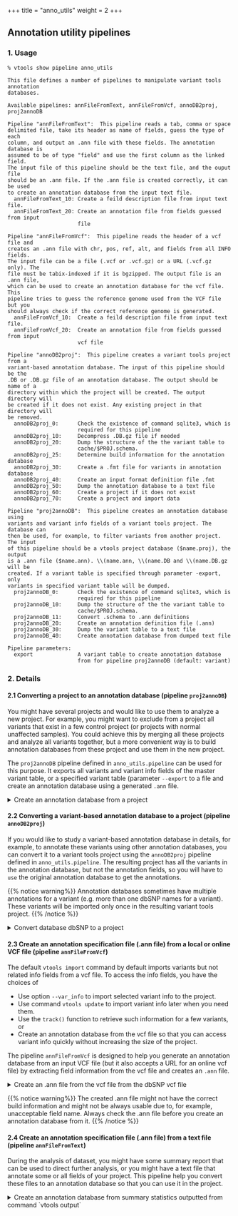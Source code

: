 +++
title = "anno_utils"
weight = 2
+++

## Annotation utility pipelines 



### 1. Usage

    % vtools show pipeline anno_utils

    This file defines a number of pipelines to manipulate variant tools annotation
    databases.
    
    Available pipelines: annFileFromText, annFileFromVcf, annoDB2proj, proj2annoDB
    
    Pipeline "annFileFromText":  This pipeline reads a tab, comma or space
    delimited file, take its header as name of fields, guess the type of each
    column, and output an .ann file with these fields. The annotation database is
    assumed to be of type "field" and use the first column as the linked field.
    The input file of this pipeline should be the text file, and the ouput file
    should be an .ann file. If the .ann file is created correctly, it can be used
    to create an annotation database from the input text file.
      annFileFromText_10: Create a feild description file from input text file.
      annFileFromText_20: Create an annotation file from fields guessed from input
                          file
    
    Pipeline "annFileFromVcf":  This pipeline reads the header of a vcf file and
    creates an .ann file with chr, pos, ref, alt, and fields from all INFO fields.
    The input file can be a file (.vcf or .vcf.gz) or a URL (.vcf.gz only). The
    file must be tabix-indexed if it is bgzipped. The output file is an .ann file,
    which can be used to create an annotation database for the vcf file. This
    pipeline tries to guess the reference genome used from the VCF file but you
    should always check if the correct reference genome is generated.
      annFileFromVcf_10:  Create a feild description file from input text file.
      annFileFromVcf_20:  Create an annotation file from fields guessed from input
                          vcf file
    
    Pipeline "annoDB2proj":  This pipeline creates a variant tools project from a
    variant-based annotation database. The input of this pipeline should be the
    .DB or .DB.gz file of an annotation database. The output should be name of a
    directory within which the project will be created. The output directory will
    be created if it does not exist. Any existing project in that directory will
    be removed.
      annoDB2proj_0:      Check the existence of command sqlite3, which is
                          required for this pipeline
      annoDB2proj_10:     Decompress .DB.gz file if needed
      annoDB2proj_20:     Dump the structure of the the variant table to
                          cache/$PROJ.schema.
      annoDB2proj_25:     Determine build information for the annotation database
      annoDB2proj_30:     Create a .fmt file for variants in annotation database
      annoDB2proj_40:     Create an input format definition file .fmt
      annoDB2proj_50:     Dump the annotation database to a text file
      annoDB2proj_60:     Create a project if it does not exist
      annoDB2proj_70:     Create a project and import data
    
    Pipeline "proj2annoDB":  This pipeline creates an annotation database using
    variants and variant info fields of a variant tools project. The database can
    then be used, for example, to filter variants from another project. The input
    of this pipeline should be a vtools project database ($name.proj), the output
    is a .ann file ($name.ann). \\(name.ann, \\(name.DB and \\(name.DB.gz will be
    created. If a variant table is specified through parameter -export, only
    variants in specified variant table will be dumped.
      proj2annoDB_0:      Check the existence of command sqlite3, which is
                          required for this pipeline
      proj2annoDB_10:     Dump the structure of the the variant table to
                          cache/$PROJ.schema.
      proj2annoDB_11:     Convert .schema to .ann definitions
      proj2annoDB_20:     Create an annotation definition file (.ann)
      proj2annoDB_30:     Dump the variant table to a text file
      proj2annoDB_40:     Create annotation database from dumped text file
    
    Pipeline parameters:
      export              A variant table to create annotation database
                          from for pipeline proj2annoDB (default: variant)
    



### 2. Details

 

#### 2.1 Converting a project to an annotation database (pipeline `proj2annoDB`)

You might have several projects and would like to use them to analyze a new project. For example, you might want to exclude from a project all variants that exist in a few control project (or projects with normal unaffected samples). You could achieve this by merging all these projects and analyze all variants together, but a more convenient way is to build annotation databases from these project and use them in the new project. 

The `proj2annoDB` pipeline defined in `anno_utils.pipeline` can be used for this purpose. It exports all variants and variant info fields of the master variant table, or a specified variant table (parameter `--export` to a file and create an annotation database using a generated `.ann` file. 

<details><summary> Create an annotation database from a project</summary> 

    % vtools init test
    % vtools admin --load_snapshot vt_quickStartGuide
    % vtools execute anno_utils proj2annoDB --input test.proj --output myanno.ann
    
    INFO: Executing step proj2annoDB_0 of pipeline anno_utils: Check the existence of command sqlite3, which is required for this pipeline
    INFO: Command sqlite3 is located.
    INFO: Executing step proj2annoDB_5 of pipeline anno_utils: Dump project build information
    INFO: Running "sqlite3 test.proj 'select value from project where name="build"' > cache/test.proj.build"
    INFO: Output redirected to cache/test.proj.build.out_10717 and cache/test.proj.build.err_10717 and will be saved to cache/test.proj.build.exe_info after completion of command.
    INFO: Command "sqlite3 test.proj 'select value from project where name="build"' > cache/test.proj.build" completed successfully in 00:00:11
    INFO: Executing step proj2annoDB_10 of pipeline anno_utils: Dump the structure of the the variant table to cache/$PROJ.schema.
    INFO: Running "sqlite3 test.proj ".schema variant" > cache/test.proj.schema"
    INFO: Output redirected to cache/test.proj.schema.out_10717 and cache/test.proj.schema.err_10717 and will be saved to cache/test.proj.schema.exe_info after completion of command.
    INFO: Command "sqlite3 test.proj ".schema variant" > cache/test.proj.schema" completed successfully in 00:00:11
    INFO: Executing step proj2annoDB_11 of pipeline anno_utils: Convert .schema to .ann definitions
    INFO: Running "echo "None command executed.""
    INFO: Output redirected to cache/test.proj.ann_tmp.out_10717 and cache/test.proj.ann_tmp.err_10717 and will be saved to cache/test.proj.ann_tmp.exe_info after completion of command.
    INFO: Command "echo "None command executed."" completed successfully in 00:00:00
    INFO: Executing step proj2annoDB_20 of pipeline anno_utils: Create an annotation definition file (.ann)
    INFO: Running "echo '[linked fields]' > myanno.ann; echo 'hg18=chr, pos, ref, alt' >> myanno.ann; echo '[data sources]' >> myanno.ann; echo 'description=Annotation database dumped from project test.proj' >> myanno.ann; echo 'delimiter="|"' >> myanno.ann; echo 'anno_type=variant' >> myanno.ann; echo 'source_type=txt' >> myanno.ann; cat cache/test.proj.ann_tmp >> myanno.ann"
    INFO: Output redirected to myanno.ann.out_10717 and myanno.ann.err_10717 and will be saved to myanno.ann.exe_info after completion of command.
    INFO: Command "echo '[linked fields]' > myanno.ann; echo 'hg18=chr, pos, ref, alt' >> myanno.ann; echo '[data sources]' >> myanno.ann; echo 'description=Annotation database dumped from project test.proj' >> myanno.ann; echo 'delimiter="|"' >> myanno.ann; echo 'anno_type=variant' >> myanno.ann; echo 'source_type=txt' >> myanno.ann; cat cache/test.proj.ann_tmp >> myanno.ann" completed successfully in 00:00:11
    INFO: Executing step proj2annoDB_30 of pipeline anno_utils: Dump the variant table to a text file
    INFO: Running "sqlite3 test.proj "select * from variant ;" > cache/test.proj.dump"
    INFO: Output redirected to cache/test.proj.dump.out_10717 and cache/test.proj.dump.err_10717 and will be saved to cache/test.proj.dump.exe_info after completion of command.
    INFO: Command "sqlite3 test.proj "select * from variant ;" > cache/test.proj.dump" completed successfully in 00:00:11
    INFO: Executing step proj2annoDB_40 of pipeline anno_utils: Create annotation database from dumped text file
    INFO: Running "vtools use myanno.ann --files cache/test.proj.dump --rebuild"
    INFO: Output redirected to myanno.DB.gz.out_10717 and myanno.DB.gz.err_10717 and will be saved to myanno.DB.gz.exe_info after completion of command.
    INFO: Command "vtools use myanno.ann --files cache/test.proj.dump --rebuild" completed successfully in 00:00:11
    



You can export variant from a selected variant table by passing the name of the variant table to parameter `--export`. 

You can then use this annotation database to annotation other projects 



    % vtools use /path/to/myanno
    % vtools select variant 'myanno.chr is not NULL' -o chr pos ref alt myanno.AA myanno.AN -l 10
    
    1	1105366	T	C	T	114
    1	1105411	G	A	G	106
    1	1108138	C	T	c	130
    1	1110240	T	A	T	178
    1	1110294	G	A	A	158
    1	3537996	T	C	C	156
    1	3538692	G	C	G	178
    1	3541597	C	T	C	178
    1	3541652	G	A	G	202
    1	3545211	G	A	G	178
    

</details>

 

#### 2.2 Converting a variant-based annotation database to a project (pipeline `annoDB2proj`)

If you would like to study a variant-based annotation database in details, for example, to annotate these variants using other annotation databases, you can convert it to a variant tools project using the `annoDB2proj` pipeline defined in `anno_utils.pipeline`. The resulting project has all the variants in the annotation database, but not the annotation fields, so you will have to `use` the original annotation database to get the annotations. 


{{% notice warning%}}
Annotation databases sometimes have multiple annotations for a variant (e.g. more than one dbSNP names for a variant). These variants will be imported only once in the resulting variant tools project. 
{{% /notice %}}

<details><summary> Convert database dbSNP to a project</summary> The input of this pipeline is the database DB file, which is usually under `~/.variant_tools/annoDB`. The output should be name of a directory that holds the created project. 



    % vtools init test_proj
    % vtools execute anno_utils annoDB2proj --input ~/.variant_tools/annoDB/dbSNP-hg19_137.DB.gz --output dbSNP
    
    INFO: Executing step annoDB2proj_0 of pipeline anno_utils: Check the existence of command sqlite3, which is required for this pipeline
    INFO: Command sqlite3 is located.
    INFO: Executing step annoDB2proj_10 of pipeline anno_utils: Decompress .DB.gz file if needed
    INFO: Decompressing /Users/bpeng/.variant_tools/annoDB/dbSNP-hg19_137.DB.gz to cache/dbSNP-hg19_137.DB
    INFO: Executing step annoDB2proj_20 of pipeline anno_utils: Dump the structure of the the variant table to cache/$PROJ.schema.
    INFO: Running "sqlite3 cache/dbSNP-hg19_137.DB ".schema dbSNP" > cache/dbSNP.schema"
    INFO: Output redirected to cache/dbSNP.schema.out_9315 and cache/dbSNP.schema.err_9315 and will be saved to cache/dbSNP.schema.exe_info after completion of command.
    INFO: Command "sqlite3 cache/dbSNP-hg19_137.DB ".schema dbSNP" > cache/dbSNP.schema" completed successfully in 00:00:11
    INFO: Executing step annoDB2proj_25 of pipeline anno_utils: Determine build information for the annotation database
    INFO: Running "sqlite3 cache/dbSNP-hg19_137.DB "select value from dbSNP_info WHERE name = 'build'" > cache/dbSNP.build"
    INFO: Output redirected to cache/dbSNP.build.out_9315 and cache/dbSNP.build.err_9315 and will be saved to cache/dbSNP.build.exe_info after completion of command.
    INFO: Command "sqlite3 cache/dbSNP-hg19_137.DB "select value from dbSNP_info WHERE name = 'build'" > cache/dbSNP.build" completed successfully in 00:00:00
    INFO: Executing step annoDB2proj_30 of pipeline anno_utils: Create a .fmt file for variants in annotation database
    INFO: Running "echo "None command executed.""
    INFO: Output redirected to cache/dbSNP.fmt_tmp.out_9315 and cache/dbSNP.fmt_tmp.err_9315 and will be saved to cache/dbSNP.fmt_tmp.exe_info after completion of command.
    INFO: Command "echo "None command executed."" completed successfully in 00:00:00
    INFO: Executing step annoDB2proj_40 of pipeline anno_utils: Create an input format definition file .fmt
    INFO: Running "echo '[format description]' > cache/dbSNP.fmt; echo 'description=Project created from annotation database /Users/bpeng/.variant_tools/annoDB/dbSNP-hg19_137.DB.gz' >> cache/dbSNP.fmt; echo 'variant=chr, start, refNCBI, alt' >> cache/dbSNP.fmt; echo 'delimiter="|"' >> cache/dbSNP.fmt; cat cache/dbSNP.fmt_tmp >> cache/dbSNP.fmt"
    INFO: Output redirected to cache/dbSNP.fmt.out_9315 and cache/dbSNP.fmt.err_9315 and will be saved to cache/dbSNP.fmt.exe_info after completion of command.
    INFO: Command "echo '[format description]' > cache/dbSNP.fmt; echo 'description=Project created from annotation database /Users/bpeng/.variant_tools/annoDB/dbSNP-hg19_137.DB.gz' >> cache/dbSNP.fmt; echo 'variant=chr, start, refNCBI, alt' >> cache/dbSNP.fmt; echo 'delimiter="|"' >> cache/dbSNP.fmt; cat cache/dbSNP.fmt_tmp >> cache/dbSNP.fmt" completed successfully in 00:00:11
    INFO: Executing step annoDB2proj_50 of pipeline anno_utils: Dump the annotation database to a text file
    INFO: Running "sqlite3 cache/dbSNP-hg19_137.DB "select * from dbSNP;" > cache/dbSNP.dump"
    INFO: Output redirected to cache/dbSNP.dump.out_9315 and cache/dbSNP.dump.err_9315 and will be saved to cache/dbSNP.dump.exe_info after completion of command.
    INFO: Command "sqlite3 cache/dbSNP-hg19_137.DB "select * from dbSNP;" > cache/dbSNP.dump" completed successfully in 00:06:58
    INFO: Executing step annoDB2proj_60 of pipeline anno_utils: Create a project if it does not exist
    INFO: Running "if [ ! -d dbSNP ]; then mkdir dbSNP; fi"
    INFO: Command "if [ ! -d dbSNP ]; then mkdir dbSNP; fi" completed successfully in 00:00:11
    INFO: Executing step annoDB2proj_70 of pipeline anno_utils: Create a project and import data
    INFO: Running "vtools init -v2 --force dbSNP"
    INFO: Output redirected to dbSNP/dbSNP.proj.out_9315 and dbSNP/dbSNP.proj.err_9315 and will be saved to dbSNP/dbSNP.proj.exe_info after completion of command.
    INFO: Command "vtools init -v2 --force dbSNP" completed successfully in 00:00:11
    INFO: Running "vtools import /Users/bpeng/Temp/cache/dbSNP.dump --format /Users/bpeng/Temp/cache/dbSNP.fmt --build hg19"
    

</details>

 

#### 2.3 Create an annotation specification file (.ann file) from a local or online VCF file (pipeline `annFileFromVcf`)

The default `vtools import` command by default imports variants but not related info fields from a vcf file. To access the info fields, you have the choices of 

*   Use option `--var_info` to import selected variant info to the project. 
*   Use command `vtools update` to import variant info later when you need them. 
*   Use the `track()` function to retrieve such information for a few variants, or 
*   Create an annotation database from the vcf file so that you can access variant info quickly without increasing the size of the project. 

The pipeline `annFileFromVcf` is designed to help you generate an annotation database from an input VCF file (but it also accepts a URL for an online vcf file) by extracting field information from the vcf file and creates an `.ann` file. 

<details><summary> Create an .ann file from the vcf file from the dbSNP vcf file </summary> The input of this pipeline is the database DB file, which is usually under `~/.variant_tools/annoDB`. The output should be name of a directory that holds the created project. 



    % vtools init test_proj
    % vtools execute anno_utils annFileFromVcf --input ftp://ftp.ncbi.nih.gov/snp/organisms/human_9606/VCF/00-All.vcf.gz --output dbSNP.ann
    
    INFO: Executing anno_utils.annFileFromVcf_10: Create a feild description file from input text file.
    [get_local_version] downloading the index file...
    INFO: Executing anno_utils.annFileFromVcf_20: Create an annotation file from fields guessed from input vcf file
    INFO: Running echo '# Please refer to http://varianttools.sourceforge.net/Annotation/New' > dbSNP.ann; echo '# for a description of the format of this file.' >> dbSNP.ann; echo '' >> dbSNP.ann; echo '[linked fields]' >> dbSNP.ann; echo 'hg19=chr,pos,ref,alt' >> dbSNP.ann; echo '' >> dbSNP.ann; echo '[data sources]' >> dbSNP.ann; echo 'description=An annotation database created from' ftp://ftp.ncbi.nih.gov/snp/organisms/human_9606/VCF/00-All.vcf.gz >> dbSNP.ann; echo 'version=' >> dbSNP.ann; echo 'anno_type=variant' >> dbSNP.ann; echo 'direct_url=' >> dbSNP.ann; echo 'source_url='ftp://ftp.ncbi.nih.gov/snp/organisms/human_9606/VCF/00-All.vcf.gz >> dbSNP.ann; echo 'source_type=txt' >> dbSNP.ann; echo 'source_pattern=' >> dbSNP.ann; echo '' >> dbSNP.ann; cat cache/00-All.vcf.gz.fields >> dbSNP.ann
    INFO: Command "echo '# Please refer to http://varianttools.sourceforge.net/Annotation/New' > dbSNP.ann; echo '# for a description of the format of this file.' >> dbSNP.ann; echo '' >> dbSNP.ann; echo '[linked fields]' >> dbSNP.ann; echo 'hg19=chr,pos,ref,alt' >> dbSNP.ann; echo '' >> dbSNP.ann; echo '[data sources]' >> dbSNP.ann; echo 'description=An annotation database created from' ftp://ftp.ncbi.nih.gov/snp/organisms/human_9606/VCF/00-All.vcf.gz >> dbSNP.ann; echo 'version=' >> dbSNP.ann; echo 'anno_type=variant' >> dbSNP.ann; echo 'direct_url=' >> dbSNP.ann; echo 'source_url='ftp://ftp.ncbi.nih.gov/snp/organisms/human_9606/VCF/00-All.vcf.gz >> dbSNP.ann; echo 'source_type=txt' >> dbSNP.ann; echo 'source_pattern=' >> dbSNP.ann; echo '' >> dbSNP.ann; cat cache/00-All.vcf.gz.fields >> dbSNP.ann" completed successfully in 00:00:01
    

</details>


{{% notice warning%}}
The created .ann file might not have the correct build information and might not be always usable due to, for example, unacceptable field name. Always check the .ann file before you create an annotation database from it. 
{{% /notice %}}
 

#### 2.4 Create an annotation specification file (.ann file) from a text file (pipeline `annFileFromText`)

During the analysis of dataset, you might have some summary report that can be used to direct further analysis, or you might have a text file that annotate some or all fields of your project. This pipeline help you convert these files to an annotation database so that you can use it in the project. 

<details><summary> Create an annotation database from summary statistics outputted from command `vtools output`</summary> For example, the following command counts the number of variants (in a variant table called `kg`, across all samples) and output know gene ID and the counts to a text file. 



    % vtools output kg knownGene.name 'sum(variant.num)' --group_by knownGene.name --header > kg.count
    

The text file looks like this 



    % head -5 kg.count
    
    knownGene name	sum variant num
    uc001abt.4	5
    uc001abv.1	18
    uc001abw.1	32
    uc001abx.1	16
    

If you have a project with all affected samples and would like to identify novel variants that are causing the disease, you might want to remove variants that are very rare in the sample. However, doing so might not be wise because different variants in a gene might have the same effect and each of them is rare. In this case, you might want to remove all variants that appear only once (or very few times) in a gene. The information you obtained in the output of the above command can be useful. 

However, you will need to import the genotype counts into the project before you can use it. Because the text file contains annotation information for field `knownGene.name`, it is best to create an field-based annotation database that annotate this field. Pipeline `annFileFromText` from `anno_utils` can help you during this process. For example 



    % vtools execute anno_utils annFileFromText -i kg.count  -o kg_sum_geno.ann   

    INFO: Executing step annFileFromText_10 of pipeline anno_utils: Create a feild description file from input text file.
    INFO: Executing step annFileFromText_20 of pipeline anno_utils: Create an annotation file from fields guessed from input file
    INFO: Running "echo '[linked fields]' > kg_sum_geno.ann; echo '*=knownGene_name' >> kg_sum_geno.ann; echo '' >> kg_sum_geno.ann; echo '[data sources]' >> kg_sum_geno.ann; echo 'description=Field annotation database created by pipeline annFileFromText (in anno_utils.pipeline) from text file kg.count' >> kg_sum_geno.ann; echo 'anno_type=field' >> kg_sum_geno.ann; echo 'header=1' >> kg_sum_geno.ann; echo 'source_url=kg.count' >> kg_sum_geno.ann; echo 'source_type=txt' >> kg_sum_geno.ann;"
    INFO: Output redirected to kg_sum_geno.ann.out_69301 and kg_sum_geno.ann.err_69301 and will be saved to kg_sum_geno.ann.exe_info after completion of command.
    INFO: Command "echo '[linked fields]' > kg_sum_geno.ann; echo '*=knownGene_name' >> kg_sum_geno.ann; echo '' >> kg_sum_geno.ann; echo '[data sources]' >> kg_sum_geno.ann; echo 'description=Field annotation database created by pipeline annFileFromText (in anno_utils.pipeline) from text file kg.count' >> kg_sum_geno.ann; echo 'anno_type=field' >> kg_sum_geno.ann; echo 'header=1' >> kg_sum_geno.ann; echo 'source_url=kg.count' >> kg_sum_geno.ann; echo 'source_type=txt' >> kg_sum_geno.ann;" completed successfully in 00:00:11
    INFO: Running "cat cache/kg.count.fields >> kg_sum_geno.ann"
    INFO: Command "cat cache/kg.count.fields >> kg_sum_geno.ann" completed successfully in 00:00:12
    

The .ann file created looks like 



    % cat kg_sum_geno.ann   

    [linked fields]
    *=knownGene_name
    
    [data sources]
    description=Field annotation database created by pipeline annFileFromText (in anno_utils.pipeline) from text file kg.count
    anno_type=field
    header=1
    source_url=kg.count
    source_type=txt
    delimiter="\t"
    
    [knownGene_name]
    index=1
    type=VARCHAR(10)
    
    [sum_variant_num]
    index=2
    type=INT
    

And you can use it to create an annotation database from `kg.count` and link it to the project 



    % vtools use kg_sum_geno.ann --linked_by knownGene.name  

    INFO: Importing database kg_sum_geno from source files ['kg.count']
    INFO: Importing annotation data from kg.count
    kg.count: 100% [========================================================] 61,214 32.3K/s in 00:00:01
    INFO: 61224 records are handled, 0 ignored.
    INFO: Using annotation DB kg_sum_geno in project Arun.
    INFO: Field annotation database created by pipeline annFileFromText (in anno_utils.pipeline) from text file kg.count
    INFO: 61223 out of 80922 knowngene.name are annotated through annotation database kg_sum_geno
    

You can then use the `sum_variant_num` field from the `kg_sum_geno` database to filter variants: 



    % vtools select kg 'kg_sum_geno.sum_variant_num = 1' -t rare_variants  

    Running: 10,468 696.0/s in 00:00:15
    INFO: 2717 variants selected.
    

Compared to the number of singletons in the project, the above command identified a lot less variants. 



    % vtools select kg 'variant.num=1' -c

    Counting variants: 973 346.9/s in 00:00:02
    627489
    



Using `vtools select` with condition `kg_sum_geno.sum_variant_num = 1` will include variants that appear in more than one gene but has count 1 in one of them. It is better to use `vtools exclude` and condition `kg_sum_geno.sum_variant_num > 1` to find out variants that appear in only one gene once. 

</details>